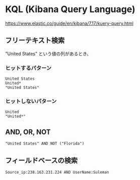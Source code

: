 # KQL (Kibana Query Language)

https://www.elastic.co/guide/en/kibana/7.17/kuery-query.html

## フリーテキスト検索

"United States" という値の列があるとき、

### ヒットするパターン

```
United States
United*
"United States"
```

### ヒットしないパターン

```
United
"United*"
```

## AND, OR, NOT

```
"United States" AND NOT ("Florida")
```

## フィールドベースの検索

```
Source_ip:238.163.231.224 AND UserName:Suleman
```
